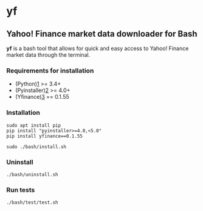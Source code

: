 # yf
## Yahoo! Finance market data downloader for Bash

**yf** is a bash tool that allows for quick and easy access to Yahoo! Finance market data through the terminal.

### Requirements for installation
- (Python)[1] >= 3.4+
- (Pyinstaller)[2] >= 4.0+
- (Yfinance)[3] == 0.1.55

[1]: https://www.python.org/
[2]: https://pypi.org/project/pyinstaller/
[3]: https://github.com/ranaroussi/yfinance/

### Installation
    sudo apt install pip
    pip install "pyinstaller>=4.0,<5.0"
    pip install yfinance==0.1.55

    sudo ./bash/install.sh

### Uninstall
    ./bash/uninstall.sh

### Run tests
    ./bash/test/test.sh